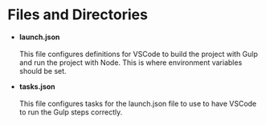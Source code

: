 # Files and Directories
* **launch.json**<br><br>
This file configures definitions for VSCode to build the project with Gulp and run the project with Node.  This is where environment variables should be set.

* **tasks.json**<br><br>
This file configures tasks for the launch.json file to use to have VSCode to run the Gulp steps correctly.